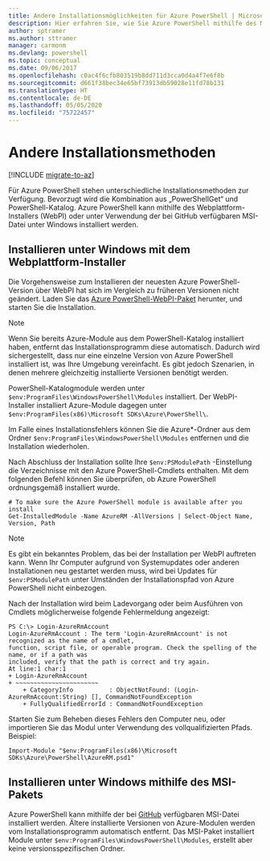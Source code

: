 ```yaml
---
title: Andere Installationsmöglichkeiten für Azure PowerShell | Microsoft-Dokumentation
description: Hier erfahren Sie, wie Sie Azure PowerShell mithilfe des MSI-Pakets oder des Webplattform-Installers installieren.
author: sptramer
ms.author: sttramer
manager: carmonm
ms.devlang: powershell
ms.topic: conceptual
ms.date: 09/06/2017
ms.openlocfilehash: c0ac4f6cfb803519b8dd711d3cca0d4a4f7e6f8b
ms.sourcegitcommit: d661f38bec34e65bf73913db59028e11fd78b131
ms.translationtype: HT
ms.contentlocale: de-DE
ms.lasthandoff: 05/05/2020
ms.locfileid: "75722457"
---
```

# <a name="other-installation-methods"></a>Andere Installationsmethoden

[!INCLUDE [migrate-to-az](../includes/migrate-to-az.md)]

Für Azure PowerShell stehen unterschiedliche Installationsmethoden zur Verfügung. Bevorzugt wird die Kombination aus „PowerShellGet“ und PowerShell-Katalog. Azure PowerShell kann mithilfe des Webplattform-Installers (WebPI) oder unter Verwendung der bei GitHub verfügbaren MSI-Datei unter Windows installiert werden.

## <a name="install-on-windows-using-the-web-platform-installer"></a>Installieren unter Windows mit dem Webplattform-Installer

Die Vorgehensweise zum Installieren der neuesten Azure PowerShell-Version über WebPI hat sich im Vergleich zu früheren Versionen nicht geändert.
Laden Sie das [Azure PowerShell-WebPI-Paket](https://aka.ms/webpi-azps) herunter, und starten Sie die Installation.

> [!NOTE]
> Wenn Sie bereits Azure-Module aus dem PowerShell-Katalog installiert haben, entfernt das Installationsprogramm diese automatisch. Dadurch wird sichergestellt, dass nur eine einzelne Version von Azure PowerShell installiert ist, was Ihre Umgebung vereinfacht. Es gibt jedoch Szenarien, in denen mehrere gleichzeitig installierte Versionen benötigt werden.
>
> PowerShell-Katalogmodule werden unter `$env:ProgramFiles\WindowsPowerShell\Modules` installiert. Der WebPI-Installer installiert Azure-Module dagegen unter `$env:ProgramFiles(x86)\Microsoft SDKs\Azure\PowerShell\`.
>
> Im Falle eines Installationsfehlers können Sie die Azure\*-Ordner aus dem Ordner `$env:ProgramFiles\WindowsPowerShell\Modules` entfernen und die Installation wiederholen.

Nach Abschluss der Installation sollte Ihre `$env:PSModulePath` -Einstellung die Verzeichnisse mit den Azure PowerShell-Cmdlets enthalten. Mit dem folgenden Befehl können Sie überprüfen, ob Azure PowerShell ordnungsgemäß installiert wurde.

```powershell-interactive
# To make sure the Azure PowerShell module is available after you install
Get-InstalledModule -Name AzureRM -AllVersions | Select-Object Name, Version, Path
```

> [!NOTE]
> Es gibt ein bekanntes Problem, das bei der Installation per WebPI auftreten kann. Wenn Ihr Computer aufgrund von Systemupdates oder anderen Installationen neu gestartet werden muss, wird bei Updates für `$env:PSModulePath` unter Umständen der Installationspfad von Azure PowerShell nicht einbezogen.

Nach der Installation wird beim Ladevorgang oder beim Ausführen von Cmdlets möglicherweise folgende Fehlermeldung angezeigt:

```output
PS C:\> Login-AzureRmAccount
Login-AzureRmAccount : The term 'Login-AzureRmAccount' is not recognized as the name of a cmdlet,
function, script file, or operable program. Check the spelling of the name, or if a path was
included, verify that the path is correct and try again.
At line:1 char:1
+ Login-AzureRmAccount
+ ~~~~~~~~~~~~~~~~~~~~~~~
    + CategoryInfo          : ObjectNotFound: (Login-AzureRmAccount:String) [], CommandNotFoundException
    + FullyQualifiedErrorId : CommandNotFoundException
```

Starten Sie zum Beheben dieses Fehlers den Computer neu, oder importieren Sie das Modul unter Verwendung des vollqualifizierten Pfads. Beispiel: 

```powershell-interactive
Import-Module "$env:ProgramFiles(x86)\Microsoft SDKs\Azure\PowerShell\AzureRM.psd1"
```

## <a name="install-on-windows-using-the-msi-package"></a>Installieren unter Windows mithilfe des MSI-Pakets

Azure PowerShell kann mithilfe der bei [GitHub](https://github.com/Azure/azure-powershell/releases/latest) verfügbaren MSI-Datei installiert werden. Ältere installierte Versionen von Azure-Modulen werden vom Installationsprogramm automatisch entfernt. Das MSI-Paket installiert Module unter `$env:ProgramFiles\WindowsPowerShell\Modules`, erstellt aber keine versionsspezifischen Ordner.


